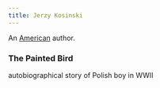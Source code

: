 ```yaml
---
title: Jerzy Kosinski
---
```


An [American](../index.html) author.

### The Painted Bird

autobiographical story of Polish boy in WWII
